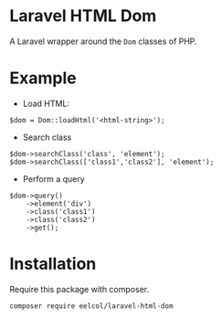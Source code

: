# Laravel HTML Dom

A Laravel wrapper around the `Dom` classes of PHP.

# Example

- Load HTML:

```
$dom = Dom::loadHtml('<html-string>');
```

- Search class

```
$dom->searchClass('class', 'element');
$dom->searchClass(['class1','class2'], 'element');
```

- Perform a query

```
$dom->query()
	->element('div')
	->class('class1')
	->class('class2')
	->get();
```

# Installation

Require this package with composer.

````
composer require eelcol/laravel-html-dom
````
